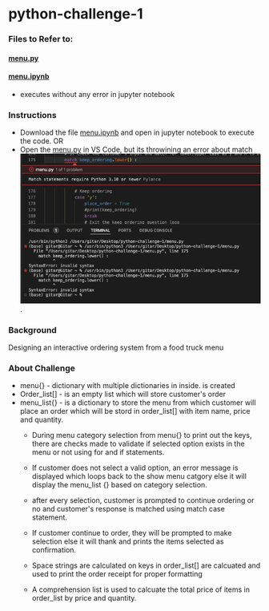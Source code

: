 # python-challenge-1
### Files to Refer to:
#### [menu.py](menu.py)
#### [menu.ipynb](menu.ipynb)
* executes without any error in jupyter notebook

### Instructions
* Download the file [menu.ipynb](menu.ipynb) and open in jupyter notebook to execute the code.  OR
* Open the [menu.py](menu.py) in VS Code, but its throwining an error about match ![statement](match_error.png) 
.

### Background
Designing an interactive ordering system from a food truck menu 

### About Challenge
* menu{} - dictionary with multiple dictionaries in inside.
is created 
* Order_list[] - is an empty list which will store customer's order  
* menu_list{} - is a dictionary to store the menu from which customer will place an order which will be stord in order_list[] with item name, price and quantity.
    * During menu category selection from menu{} to print out the keys, there are checks made to validate if selected option exists in the menu or not using for and if statements.

    * If customer does not select a valid option, an error message is displayed which loops back to the show menu catgory else it will display the menu_list {} based on category selection.

    * after every selection, customer is prompted to continue ordering or no and customer's response is matched using match case statement.
    
    * If customer continue to order, they will be prompted to make selection else it will thank and prints the items selected as confirmation.

    * Space strings are calculated on keys in order_list[] are calcuated and used to print the order receipt for proper formatting 

    * A comprehension list is used to calcuate the total price of items in order_list by price and quantity.
    


    










